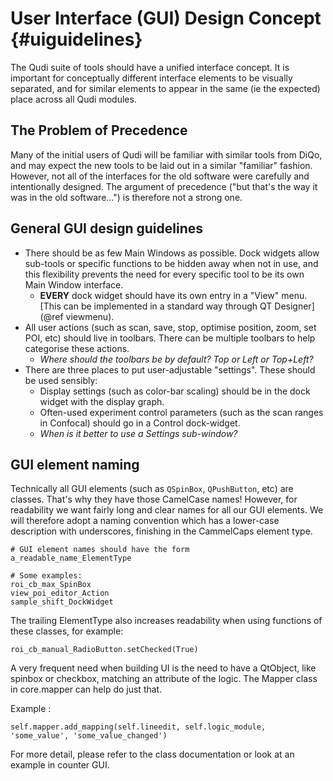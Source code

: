 # User Interface (GUI) Design Concept {#uiguidelines}

The Qudi suite of tools should have a unified interface concept.  It is important for conceptually different interface elements to be visually separated, and for similar elements to appear in the same (ie the expected) place across all Qudi modules.

## The Problem of Precedence

Many of the initial users of Qudi will be familiar with similar tools from DiQo, and may expect the new tools to be laid out in a similar "familiar" fashion.  However, not all of the interfaces for the old software were carefully and intentionally designed.  The argument of precedence ("but that's the way it was in the old software...") is therefore not a strong one.

## General GUI design guidelines

* There should be as few Main Windows as possible.  Dock widgets allow sub-tools or specific functions to be hidden away when not in use, and this flexibility prevents the need for every specific tool to be its own Main Window interface.
  * **EVERY** dock widget should have its own entry in a "View" menu. [This can be implemented in a standard way through QT Designer](@ref viewmenu).
* All user actions (such as scan, save, stop, optimise position, zoom, set POI, etc) should live in toolbars.  There can be multiple toolbars to help categorise these actions.
  * _Where should the toolbars be by default?  Top or Left or Top+Left?_
* There are three places to put user-adjustable "settings".  These should be used sensibly:
  * Display settings (such as color-bar scaling) should be in the dock widget with the display graph.
  * Often-used experiment control parameters (such as the scan ranges in Confocal) should go in a Control dock-widget.
  * _When is it better to use a Settings sub-window?_

## GUI element naming

Technically all GUI elements (such as `QSpinBox`, `QPushButton`, etc) are classes.  That's why they have those CamelCase names!  However, for readability we want fairly long and clear names for all our GUI elements.  We will therefore adopt a naming convention which has a lower-case description with underscores, finishing in the CammelCaps element type.

~~~~~~~~~~~~~{.py}
# GUI element names should have the form 
a_readable_name_ElementType

# Some examples:
roi_cb_max_SpinBox
view_poi_editor_Action
sample_shift_DockWidget
~~~~~~~~~~~~~

The trailing ElementType also increases readability when using functions of these classes, for example:

~~~~~~~~~~~~~{.py}
roi_cb_manual_RadioButton.setChecked(True)
~~~~~~~~~~~~~

A very frequent need when building UI is the need to have a QtObject, like spinbox or checkbox, matching an attribute
of the logic.
The Mapper class in core.mapper can help do just that.
 
Example :
~~~~~~~~~~~~~{.py}
self.mapper.add_mapping(self.lineedit, self.logic_module, 'some_value', 'some_value_changed')
~~~~~~~~~~~~~
For more detail, please refer to the class documentation or
look at an example in counter GUI.